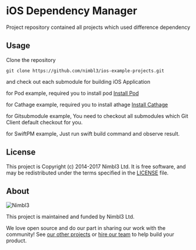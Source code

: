# iOS Dependency Manager
Project repository contained all projects which used difference dependency

## Usage

Clone the repository

`git clone https://github.com/nimbl3/ios-example-projects.git`

and check out each submodule for building iOS Application

for Pod example, required you to install pod [Install Pod](https://guides.cocoapods.org/using/getting-started.html)

for Cathage example, required you to install athage [Install Cathage](https://github.com/Carthage/Carthage)

for Gitsubmodule example, You need to checkout all submodules which Git Client default checkout for you.

for SwiftPM example, Just run swift build command and observe result.

## License

This project is Copyright (c) 2014-2017 Nimbl3 Ltd. It is free software,
and may be redistributed under the terms specified in the [LICENSE] file.

[LICENSE]: /LICENSE

## About

![Nimbl3](https://dtvm7z6brak4y.cloudfront.net/logo/logo-repo-readme.jpg)

This project is maintained and funded by Nimbl3 Ltd.

We love open source and do our part in sharing our work with the community!
See [our other projects][community] or [hire our team][hire] to help build your product.

[community]: https://github.com/nimbl3
[hire]: https://nimbl3.com/
